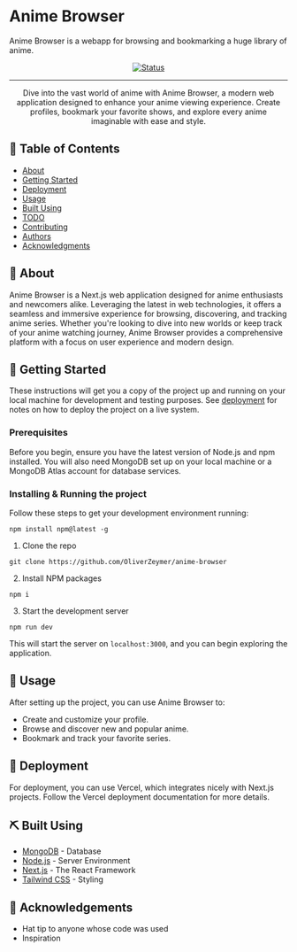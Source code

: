 
# Anime Browser

Anime Browser is a webapp for browsing and bookmarking a huge library of anime.

<div align="center">

  [![Status](https://img.shields.io/badge/status-active-success.svg)](https://github.com/OliverZeymer/anime-browser) 

</div>

---

<p align="center"> Dive into the vast world of anime with Anime Browser, a modern web application designed to enhance your anime viewing experience. Create profiles, bookmark your favorite shows, and explore every anime imaginable with ease and style.
    <br> 
</p>

## 📝 Table of Contents
- [About](#about)
- [Getting Started](#getting_started)
- [Deployment](#deployment)
- [Usage](#usage)
- [Built Using](#built_using)
- [TODO](../TODO.md)
- [Contributing](../CONTRIBUTING.md)
- [Authors](#authors)
- [Acknowledgments](#acknowledgement)

## 🧐 About <a name = "about"></a>
Anime Browser is a Next.js web application designed for anime enthusiasts and newcomers alike. Leveraging the latest in web technologies, it offers a seamless and immersive experience for browsing, discovering, and tracking anime series. Whether you're looking to dive into new worlds or keep track of your anime watching journey, Anime Browser provides a comprehensive platform with a focus on user experience and modern design.

## 🏁 Getting Started <a name = "getting_started"></a>
These instructions will get you a copy of the project up and running on your local machine for development and testing purposes. See [deployment](#deployment) for notes on how to deploy the project on a live system.

### Prerequisites
Before you begin, ensure you have the latest version of Node.js and npm installed. You will also need MongoDB set up on your local machine or a MongoDB Atlas account for database services.

### Installing & Running the project
Follow these steps to get your development environment running:
```
npm install npm@latest -g
```
 1. Clone the repo

```
git clone https://github.com/OliverZeymer/anime-browser
```
2. Install NPM packages
```
npm i
```
3. Start the development server
```
npm run dev
```
This will start the server on `localhost:3000`, and you can begin exploring the application.

## 🎈 Usage <a name="usage"></a>
After setting up the project, you can use Anime Browser to:

- Create and customize your profile.
- Browse and discover new and popular anime.
- Bookmark and track your favorite series.

## 🚀 Deployment <a name = "deployment"></a>
For deployment, you can use Vercel, which integrates nicely with Next.js projects. Follow the Vercel deployment documentation for more details.

## ⛏️ Built Using <a name = "built_using"></a>
- [MongoDB](https://www.mongodb.com/) - Database
- [Node.js](https://nodejs.org/en/) - Server Environment
- [Next.js](https://nextjs.org/) - The React Framework
- [Tailwind CSS](https://tailwindcss.com/) - Styling

## 🎉 Acknowledgements <a name = "acknowledgement"></a>
- Hat tip to anyone whose code was used
- Inspiration
